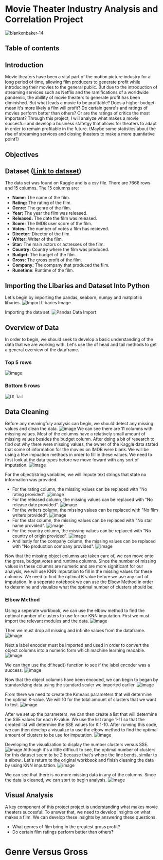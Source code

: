 # Movie Theater Industry Analysis and Correlation Project


![blankenbaker-14](https://user-images.githubusercontent.com/115194266/211164070-aa772601-c268-49c7-aa1c-1e6de74502e3.jpg)
## Table of contents
## Introduction
Movie theaters have been a vital part of the motion picture industry for a long period of time, allowing film producers to generate profit while introducing their movies to the general public. But due to the introduction of streaming services such as Netflix and the ramifications of a worldwide pandemic, the abillity of movie theaters to generate profit has been diminished. But what leads a movie to be profitable? Does a higher budget mean it's more likely a film will profit? Do certain genre's and ratings of movies perform better than others? Or are the ratings of critics the most important? Through this project, I will analyze what makes a movie succesfull and develop a business statetgy that allows for theaters to adapt in order to remain profitable in the future. (Maybe some statistics about the rise of streaming services and closing theaters to make a more quantiative point?)

## Objectives

## Dataset ([Link to dataset](https://www.kaggle.com/datasets/danielgrijalvas/movies))
The data set was found on Kaggle and is a csv file. There are 7668 rows and 15 columns. The 15 columns are:
* **Name:** The name of the film.
* **Rating:** The rating of the film.
* **Genre:** The genre of the film.
* **Year:** The year the film was released.
* **Released:** The date the film was released.
* **Score:** The IMDB user score of the film.
* **Votes:** The number of votes a film has recieved.
* **Director:** Director of the film.
* **Writer:** Writer of the film.
* **Star:** The main actors or actresses of the film.
* **Country:** Country where the film was produced.
* **Budget:** The budget of the film.
* **Gross:** The gross profit of the film.
* **Company:** The company that produced the film.
* **Runetime:** Runtime of the film.

## Importing the Libaries and Dataset Into Python
Let's begin by importing the pandas, seaborn, numpy and matplotlib libaries. 
![Import Libaries Image](https://user-images.githubusercontent.com/115194266/211173986-a20effb5-10a5-4a46-bd06-3a8c95e85f7c.JPG)

Importing the data set.
![Pandas Data Import](https://user-images.githubusercontent.com/115194266/211174190-bd309ce2-8f29-4127-942d-1bc6fbd5573e.JPG)

## Overview of Data
In order to begin, we should seek to develop a basic understanding of the data that we are working with. Let's use the df head and tail methods to get a general overview of the dataframe. 
### Top 5 rows
![image](https://user-images.githubusercontent.com/115194266/211916457-1d0d36ee-f973-4e41-aada-8be02e4e433b.png)
### Bottom 5 rows
![Df Tail](https://user-images.githubusercontent.com/115194266/211174541-fab3bd72-51e2-4408-9600-b6af85bec25b.JPG)

## Data Cleaning
Before any meaningfuly analysis can begin, we should detect any missing values and clean the data. 
![image](https://user-images.githubusercontent.com/115194266/211684627-fbcaacf2-343d-4608-b3b5-0d78198ea77e.png)
We can see there are 11 columns with missing values. Most of the columns have a relatively small amount of missing values besides the budget column. After doing a bit of research to find out why there were missing values, the owner of the Kaggle data stated that some of information for the movies on IMDB were blank. We will be using a few impuation methods in order to fill in these values. We need to first look at the data types before we move foward with any sort of imputation. 
![image](https://user-images.githubusercontent.com/115194266/211686216-52ae2ac4-15c6-4655-b78f-ad343df6b2da.png)

For the object/string variables, we will impute text strings that state no information was provided.
* For the rating column, the missing values can be replaced with "No rating provided".
![image](https://user-images.githubusercontent.com/115194266/211686877-f594635f-8d89-47cc-ad7a-44011eafdb0e.png)
* For the released column, the missing values can be replaced with "No release date provided".
![image](https://user-images.githubusercontent.com/115194266/211687681-4e1c2ba2-3774-4fa5-8b1f-41fd8cf5c7df.png)
* For the writers column, the missing values can be replaced with "No film writers provided".
![image](https://user-images.githubusercontent.com/115194266/211687627-971c3d60-ca9b-41d2-93b2-faf24ab3bcff.png)
* For the star column, the missing values can be replaced with "No star name provided".
![image](https://user-images.githubusercontent.com/115194266/211687843-e01c053a-6c16-4333-bcb3-f4b615f74615.png)
* For the country column, the missing values can be replaced with "No country of origin provided".
![image](https://user-images.githubusercontent.com/115194266/211916613-dc5a0884-5b3e-441b-b61e-0d7a34756c98.png)
* And lastly for the company column, the missing values can be replaced with "No production company provided".
![image](https://user-images.githubusercontent.com/115194266/211916657-9ac5149c-24a5-4de3-84dd-1b6c2876a20c.png)

Now that the missing object columns are taken care of, we can move onto the gross, budget,votes and runtime columns. Since the number of missing values in these columns are numeric and are more significant for our analysis, we will use KNN imputation to fill in the missing values for these columns. We need to find the optimal K value before we use any sort of imputation. In a seperate notebook we can use the Elbow Method in order to determine and visualize what the optimal number of clusters should be.

### Elbow Method
Using a seperate workbook, we can use the elbow method to find the optimal number of clusters to use for our KNN imputation. First we must import the relevant modules  and the data. 
![image](https://user-images.githubusercontent.com/115194266/211922559-99a338e3-cd6c-419e-a3b5-2d53afaa8884.png)

Then we must drop all missing and infinite values from the dataframe. 
![image](https://user-images.githubusercontent.com/115194266/211919943-3062062c-5295-4532-a726-2bc97f53e24d.png)

Next a label encoder must be imported and used in order to convert the object columns into a numeric form which machine learning readable. 
![image](https://user-images.githubusercontent.com/115194266/211920254-9b57fe54-9020-4ddc-9e1d-d2669e15d82f.png)

We can then use the df.head() function to see if the label encoder was a success.
![image](https://user-images.githubusercontent.com/115194266/211920368-867108cd-7ea4-42a5-af7c-d1c999554b5e.png)

Now that the object columns have been encoded, we can begin to began by standardizing data using the standard scaler we imported earlier.
![image](https://user-images.githubusercontent.com/115194266/211923011-df75e28f-2bd0-4e0a-94a7-b3a84866af36.png)

From there we need to create the Kmeans parameters that will determine the optimal K-value. We will 10 for the total amount of clusters that we want to test.
![image](https://user-images.githubusercontent.com/115194266/211923408-ee81b167-1e36-4951-82ff-179dfcce0cea.png)

After we set up the parameters, we can then create a list that will determine the SSE values for each K-value. We use the list range 1-11 so that the created list will determine the SSE values for K 1-10. After running this code, we can then develop a visualize to use the elbow method to find the optimal amount of clusters to be use for imputation.
![image](https://user-images.githubusercontent.com/115194266/211924463-f65420a1-c206-4ac1-98cf-e866ba456c0d.png)

Developing the visualization to display the number clusters versus SSE.
![image](https://user-images.githubusercontent.com/115194266/211924863-b4fc9735-a301-4a7f-aecc-9cabc754ccf4.png)
Although it's a little difficult to see, the optimal number of clusters for this dataset seem to be 2 because that's where the line bends, similar to a elbow.. Let's return to the original workbook and finish cleaning the data by using KNN imputation.
![image](https://user-images.githubusercontent.com/115194266/211925703-1487a6e4-8daa-4a77-bfdb-6dde56ee106d.png)

We can see that there is no more missing data in any of the columns. Since the data is cleaned, we can start to begin analysis.
![image](https://user-images.githubusercontent.com/115194266/211926177-1fe243b9-2acf-48b7-9dd7-b7d621312b5b.png)

## Visual Analysis
A key component of this project project is understanding what makes movie theaters succesful. To answer that, we need to develop insights on what makes a film. We can develop these insights by answering these questions.
* What genres of film bring in the greatest gross profit?
* Do certain film ratings perform better than others?

# Genre Versus Gross 


